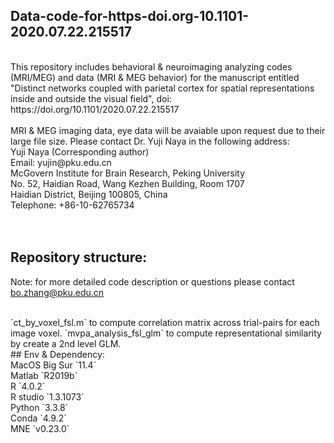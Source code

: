 ## Data-code-for-https-doi.org-10.1101-2020.07.22.215517
<br />
This repository includes behavioral & neuroimaging analyzing codes (MRI/MEG) and data (MRI & MEG behavior) for the manuscript entitled "Distinct networks coupled with parietal cortex for spatial representations inside and outside the visual field", doi: https://doi.org/10.1101/2020.07.22.215517  
<br /><br />
MRI & MEG imaging data, eye data will be avaiable upon request due to their large file size. Please contact Dr. Yuji Naya in the following address:
<br />
Yuji Naya (Corresponding author)<br />
Email: yujin@pku.edu.cn<br />
McGovern Institute for Brain Research, Peking University<br />
No. 52, Haidian Road, Wang Kezhen Building, Room 1707<br />
Haidian District, Beijing 100805, China <br />
Telephone: +86-10-62765734<br />
<br /><br />


## Repository structure:
Note: for more detailed code description or questions please contact bo.zhang@pku.edu.cn

<br />
`ct_by_voxel_fsl.m` to compute correlation matrix across trial-pairs for each image voxel.
`mvpa_analysis_fsl_glm` to compute representational similarity by create a 2nd level GLM.


<br />
## Env & Dependency:
<br />
MacOS Big Sur `11.4`<br />
Matlab `R2019b`<br />
R `4.0.2`<br />
R studio `1.3.1073`<br />
Python `3.3.8`<br />
Conda `4.9.2`<br />
MNE `v0.23.0`<br />
<br />
